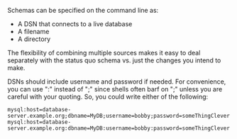 Schemas can be specified on the command line as:

* A DSN that connects to a live database
* A filename
* A directory

The flexibility of combining multiple sources makes it easy to deal
separately with the status quo schema vs. just the changes you intend
to make.

DSNs should include username and password if needed.  For convenience,
you can use ":" instead of ";" since shells often barf on ";" unless
you are careful with your quoting.  So, you could write either of the
following:

    mysql:host=database-server.example.org;dbname=MyDB;username=bobby;password=someThingClever
    mysql:host=database-server.example.org:dbname=MyDB:username=bobby:password=someThingClever
